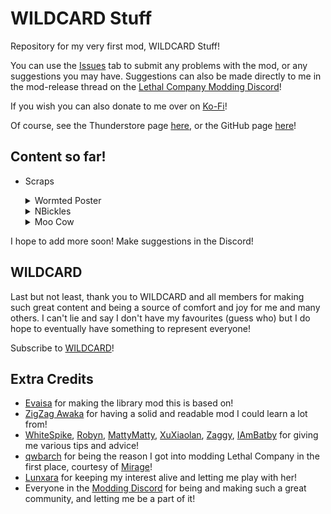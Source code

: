 # WILDCARD Stuff

Repository for my very first mod, WILDCARD Stuff!

You can use the [Issues](https://github.com/TheDebbyCase/LCWildCardMod/issues) tab to submit any problems with the mod, or any suggestions you may have.
Suggestions can also be made directly to me in the mod-release thread on the [Lethal Company Modding Discord](https://discord.com/channels/1168655651455639582/1328209352628375652)!

If you wish you can also donate to me over on [Ko-Fi](https://ko-fi.com/thedebbycase)!

Of course, see the Thunderstore page [here](https://thunderstore.io/c/lethal-company/p/deB/WILDCARDStuff),
or the GitHub page [here](https://github.com/TheDebbyCase/LCWildCardMod)!

## Content so far!

- Scraps
	<details>
	<summary>Wormted Poster</summary>
	
	Original design by [Giwi](https://www.twitch.tv/giwi)
	![Preview](https://raw.githubusercontent.com/TheDebbyCase/LCWildCardMod/main/Images/WormtedPosterPreview.png)
	<video src="https://raw.githubusercontent.com/TheDebbyCase/LCWildCardMod/main/Videos/WormtedPosterShowcase.mp4"></video>
	
	</details>
	
	<details>
	<summary>NBickles</summary>
	
	Original 3D model by [Zeekerss](https://bsky.app/profile/zeekerss.bsky.social)
	![Preview](https://raw.githubusercontent.com/TheDebbyCase/LCWildCardMod/main/Images/NBicklesPreview.png)
	<video src="https://raw.githubusercontent.com/TheDebbyCase/LCWildCardMod/main/Videos/NBicklesShowcase.mp4"></video>
	</details>
	
	<details>
	<summary>Moo Cow</summary>
	
	Original design by [Kael](https://www.twitch.tv/kael)
	![Preview](https://raw.githubusercontent.com/TheDebbyCase/LCWildCardMod/main/Images/MooCowPreview.png)
	<video src="https://raw.githubusercontent.com/TheDebbyCase/LCWildCardMod/main/Videos/MooCowShowcase.mp4"></video>
	
	</details>
	
I hope to add more soon! Make suggestions in the Discord!

## WILDCARD

Last but not least, thank you to WILDCARD and all members for making such great content and being a source of comfort and joy for me and many others. I can't lie and say I don't have my favourites (guess who) but I do hope to eventually have something to represent everyone!

Subscribe to [WILDCARD](https://www.youtube.com/@WILDCARDorg)!

## Extra Credits

- [Evaisa](https://thunderstore.io/c/lethal-company/p/Evaisa) for making the library mod this is based on!
- [ZigZag Awaka](https://thunderstore.io/c/lethal-company/p/Zigzag) for having a solid and readable mod I could learn a lot from!
- [WhiteSpike](https://thunderstore.io/c/lethal-company/p/WhiteSpike), [Robyn](https://thunderstore.io/c/lethal-company/p/Mom_Llama), [MattyMatty](https://thunderstore.io/c/lethal-company/p/mattymatty/), [XuXiaolan](https://thunderstore.io/c/lethal-company/p/XuXiaolan), [Zaggy](https://thunderstore.io/c/lethal-company/p/Zaggy1024), [IAmBatby](https://thunderstore.io/c/lethal-company/p/IAmBatby/) for giving me various tips and advice!
- [qwbarch](https://thunderstore.io/c/lethal-company/p/qwbarch) for being the reason I got into modding Lethal Company in the first place, courtesy of [Mirage](https://thunderstore.io/c/lethal-company/p/qwbarch/Mirage)!
- [Lunxara](https://www.twitch.tv/lunxara) for keeping my interest alive and letting me play with her!
- Everyone in the [Modding Discord](https://discord.com/channels/1168655651455639582/) for being and making such a great community, and letting me be a part of it!